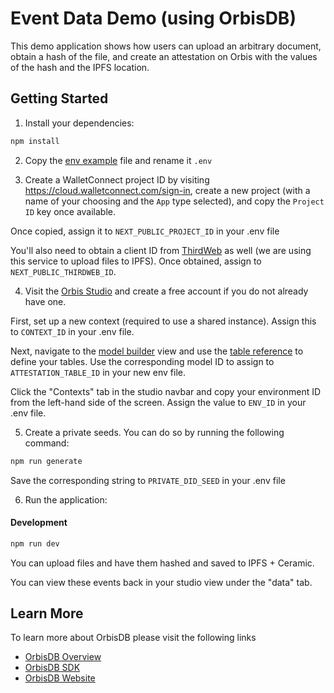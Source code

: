 # Event Data Demo (using OrbisDB)

This demo application shows how users can upload an arbitrary document, obtain a hash of the file, and create an attestation on Orbis with the values of the hash and the IPFS location.

## Getting Started

1. Install your dependencies:

```bash
npm install
```

2. Copy the [env example](.env.example) file and rename it `.env`

3. Create a WalletConnect project ID by visiting https://cloud.walletconnect.com/sign-in, create a new project (with a name of your choosing and the `App` type selected), and copy the `Project ID` key once available. 

Once copied, assign it to `NEXT_PUBLIC_PROJECT_ID` in your .env file

You'll also need to obtain a client ID from [ThirdWeb](https://thirdweb.com/dashboard) as well (we are using this service to upload files to IPFS). Once obtained, assign to `NEXT_PUBLIC_THIRDWEB_ID`.

4. Visit the [Orbis Studio](https://studio.useorbis.com/) and create a free account if you do not already have one. 

First, set up a new context (required to use a shared instance). Assign this to `CONTEXT_ID` in your .env file.

Next, navigate to the [model builder](https://studio.useorbis.com/models) view and use the [table reference](models/tables.sql) to define your tables. Use the corresponding model ID to assign to `ATTESTATION_TABLE_ID` in your new env file.

Click the "Contexts" tab in the studio navbar and copy your environment ID from the left-hand side of the screen. Assign the value to `ENV_ID` in your .env file.

5. Create a private seeds. You can do so by running the following command:

```bash
npm run generate
```

Save the corresponding string to `PRIVATE_DID_SEED` in your .env file

6. Run the application:

#### Development
```bash
npm run dev
```

You can upload files and have them hashed and saved to IPFS + Ceramic.

You can view these events back in your studio view under the "data" tab.

## Learn More

To learn more about OrbisDB please visit the following links

- [OrbisDB Overview](https://developers.ceramic.network/docs/orbisdb/overview) 
- [OrbisDB SDK](https://developers.ceramic.network/docs/orbisdb/orbisdb-sdk) 
- [OrbisDB Website](https://useorbis.com/) 

